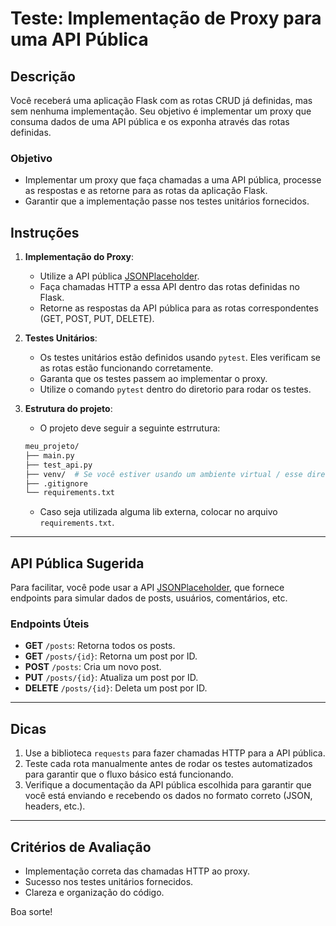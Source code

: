 # Teste: Implementação de Proxy para uma API Pública

## Descrição

Você receberá uma aplicação Flask com as rotas CRUD já definidas, mas sem nenhuma implementação. Seu objetivo é implementar um proxy que consuma dados de uma API pública e os exponha através das rotas definidas.

### Objetivo

- Implementar um proxy que faça chamadas a uma API pública, processe as respostas e as retorne para as rotas da aplicação Flask.
- Garantir que a implementação passe nos testes unitários fornecidos.

## Instruções

1. **Implementação do Proxy**:
   - Utilize a API pública [JSONPlaceholder](https://jsonplaceholder.typicode.com/).
   - Faça chamadas HTTP a essa API dentro das rotas definidas no Flask.
   - Retorne as respostas da API pública para as rotas correspondentes (GET, POST, PUT, DELETE).

2. **Testes Unitários**:
   - Os testes unitários estão definidos usando `pytest`. Eles verificam se as rotas estão funcionando corretamente.
   - Garanta que os testes passem ao implementar o proxy.
   - Utilize o comando `pytest` dentro do diretorio para rodar os testes.

3. **Estrutura do projeto**:
   - O projeto deve seguir a seguinte estrrutura:
    ```bash
    meu_projeto/
    ├── main.py
    ├── test_api.py
    ├── venv/  # Se você estiver usando um ambiente virtual / esse diretório não deve estar no seu repo
    ├── .gitignore
    └── requirements.txt
    ```
   - Caso seja utilizada alguma lib externa, colocar no arquivo `requirements.txt`.

---

## API Pública Sugerida

Para facilitar, você pode usar a API [JSONPlaceholder](https://jsonplaceholder.typicode.com/), que fornece endpoints para simular dados de posts, usuários, comentários, etc.

### Endpoints Úteis

- **GET** `/posts`: Retorna todos os posts.
- **GET** `/posts/{id}`: Retorna um post por ID.
- **POST** `/posts`: Cria um novo post.
- **PUT** `/posts/{id}`: Atualiza um post por ID.
- **DELETE** `/posts/{id}`: Deleta um post por ID.

---

## Dicas

1. Use a biblioteca `requests` para fazer chamadas HTTP para a API pública.
2. Teste cada rota manualmente antes de rodar os testes automatizados para garantir que o fluxo básico está funcionando.
3. Verifique a documentação da API pública escolhida para garantir que você está enviando e recebendo os dados no formato correto (JSON, headers, etc.).

---

## Critérios de Avaliação

- Implementação correta das chamadas HTTP ao proxy.
- Sucesso nos testes unitários fornecidos.
- Clareza e organização do código.

Boa sorte!